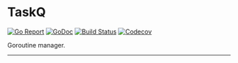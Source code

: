 # TaskQ
[![Go Report](https://goreportcard.com/badge/github.com/antonmashko/taskq)](https://goreportcard.com/report/github.com/antonmashko/taskq)
[![GoDoc](http://godoc.org/github.com/antonmashko/taskq?status.svg)](http://godoc.org/github.com/antonmashko/taskq)
[![Build Status](https://travis-ci.org/antonmashko/taskq.svg)](https://travis-ci.org/antonmashko/taskq)
[![Codecov](https://img.shields.io/codecov/c/github/antonmashko/taskq.svg)](https://codecov.io/gh/antonmashko/taskq)

Goroutine manager. 

---
